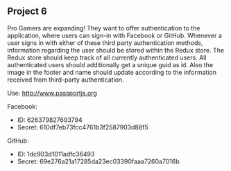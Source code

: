 ## Project 6
Pro Gamers are expanding! They want to offer authentication to the application, where users can sign-in with Facebook or GitHub. Whenever a user signs in with either of these third party authentication methods, information regarding the user should be stored within the Redux store. The Redux store should keep track of all currently authenticated users. All authenticated users should additionally get a unique guid as id. Also the image in the footer and name should update according to the information received from third-party authentication.

Use: http://www.passportjs.org

Facebook:
  * ID: 626379827693794
  * Secret: 610df7eb73fcc4761b3f2587903d88f5

GitHub:
  * ID: 1dc903d1011adfc36493
  * Secret: 69e276a21a17285da23ec03390faaa7260a7016b

